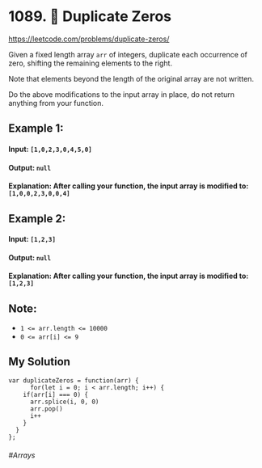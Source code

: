 # 1089. 🌟 Duplicate Zeros 


https://leetcode.com/problems/duplicate-zeros/

Given a fixed length array `arr` of integers, duplicate each occurrence of zero, shifting the remaining elements to the right.

Note that elements beyond the length of the original array are not written.

Do the above modifications to the input array in place, do not return anything from your function.

## Example 1:

#### Input: `[1,0,2,3,0,4,5,0]`
#### Output: `null`
#### Explanation: After calling your function, the input array is modified to: `[1,0,0,2,3,0,0,4]`
## Example 2:

#### Input: `[1,2,3]`
#### Output: `null`
#### Explanation: After calling your function, the input array is modified to: `[1,2,3]`
 

## Note:

- `1 <= arr.length <= 10000`
- `0 <= arr[i] <= 9`

## My Solution
````
var duplicateZeros = function(arr) {
      for(let i = 0; i < arr.length; i++) {
    if(arr[i] === 0) {
      arr.splice(i, 0, 0)
      arr.pop()
      i++
    } 
  }
};
````
###### #Arrays
